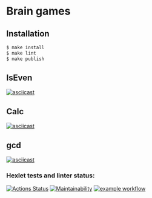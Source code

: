 # Brain games

## Installation

```sh
$ make install
$ make lint
$ make publish
```

## IsEven

[![asciicast](https://asciinema.org/a/456848.svg)](https://asciinema.org/a/456848)

## Calc

[![asciicast](https://asciinema.org/a/456849.svg)](https://asciinema.org/a/456849)

## gcd

[![asciicast](https://asciinema.org/a/456872.svg)](https://asciinema.org/a/456872)

### Hexlet tests and linter status:

[![Actions Status](https://github.com/ynchak/frontend-project-lvl1/workflows/hexlet-check/badge.svg)](https://github.com/ynchak/frontend-project-lvl1/actions)
[![Maintainability](https://api.codeclimate.com/v1/badges/70cac9f9373ab47f099b/maintainability)](https://codeclimate.com/github/ynchak/frontend-project-lvl1/maintainability)
[![example workflow](https://github.com/ynchak/frontend-project-lvl1/actions/workflows/lint-check.yml/badge.svg)](https://github.com/ynchak/frontend-project-lvl1/actions)
